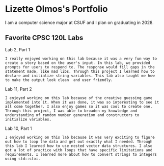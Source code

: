 
# Lizette Olmos's Portfolio

I am a computer science major at CSUF and I plan on graduating in 2028.

## Favorite CPSC 120L Labs

Lab 2, Part 1

    I really enjoyed working on this lab because it was a very fun way to create a story based on the user's input. In this lab, we provided prompts for users to respond to. The response would fill gaps in the statement made, like mad libs. Through this project I learned how to declare and initialize string variables. This lab also taught me how to make the output look clean  and user friendly.

Lab 11, Part 2

    I enjoyed working on this lab because of the creative guessing game implemented into it. When it was done, it was so interesting to see it all come together. I also enjoy games so it was cool to create one. Through this project, I was able to broaden my knowledge and understanding of random number generation and constructors to initialize variables. 

Lab 10, Part 1

    I enjoyed working on this lab because it was very exciting to figure out how to loop the data and get out exactly what I needed. Through this lab I learned how to use nested vector data structures. I also got a lot of practice with loops that have specific limitations and requirements. I learned more about how to convert strings to integers using std::stoi.
